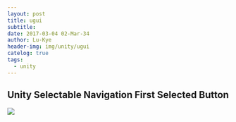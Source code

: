 ```yaml
---
layout: post
title: ugui
subtitle: 
date: 2017-03-04 02-Mar-34
author: Lu-Kye
header-img: img/unity/ugui
catelog: true
tags: 
  - unity
---
```

## Unity Selectable Navigation First Selected Button
![](../images/event_system_first_selected.png)

